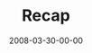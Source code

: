 ---
layout: message
category: message
series: "Consumed"
title: "Recap"
date: 2008-03-30-00-00
message_id: 490
---